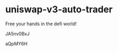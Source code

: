 # uniswap-v3-auto-trader
Free your hands in the defi world!


























































JA5nv0BxJ

aQpMY6H
